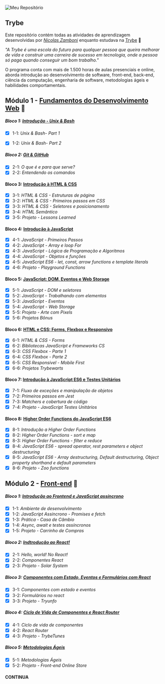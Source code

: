 ![Meu Repositório](https://user-images.githubusercontent.com/114950635/195418117-8ec8d94d-32f0-42e4-8af4-e18647e0ed57.png)

## Trybe

Este repositório contém todas as atividades de aprendizagem desenvolvidas por _[Nicolas Zamboni](www.linkedin.com/in/nicolaszamboni)_ enquanto estudava na [Trybe](https://www.betrybe.com/) :rocket:

_"A Trybe é uma escola do futuro para qualquer pessoa que queira melhorar de vida e construir uma carreira de sucesso em tecnologia, onde a pessoa só paga quando conseguir um bom trabalho."_

O programa conta com mais de 1.500 horas de aulas presenciais e online, aborda introdução ao desenvolvimento de software, front-end, back-end, ciência da computação, engenharia de software, metodologias ágeis e habilidades comportamentais.

## Módulo 1 - [Fundamentos do Desenvolvimento Web](https://github.com/nicolaszamboni/trybe-exercicios/tree/main/01-fundamentos) :floppy_disk:

##### Bloco 1: [Introdução - Unix & Bash](https://github.com/nicolaszamboni/trybe-exercicios/tree/main/01-fundamentos/01-unix-bash)

- [x] 1-1: _Unix & Bash- Part 1_
- [x] 1-2: _Unix & Bash- Part 2_


##### Bloco 2: [Git & GitHub](https://github.com/nicolaszamboni/trybe-exercicios/tree/main/01-fundamentos/02-git-github)

- [x] 2-1: _O que é e para que serve?_
- [x] 2-2: _Entendendo os comandos_

#### Bloco 3: [Introdução à HTML & CSS](https://github.com/nicolaszamboni/trybe-exercicios/tree/main/01-fundamentos/03-introducao-html-css)

- [x] 3-1: _HTML & CSS - Estruturas de página_
- [x] 3-2: _HTML & CSS - Primeiros passos em CSS_
- [x] 3-3: _HTML & CSS - Seletores e posicionamento_
- [x] 3-4: _HTML Semântico_
- [x] 3-5: _Projeto - Lessons Learned_

#### Bloco 4: [Introdução à JavaScript](https://github.com/nicolaszamboni/trybe-exercicios/tree/main/01-fundamentos/04-indotrucao-a-javascript/dia-01-javascript-primeiros-passos)

- [x] 4-1: _JavaScript - Primeiros Passos_
- [x] 4-2: _JavaScript - Array e loop For_
- [x] 4-3: _JavaScript - Lógica de Programação e Algoritmos_
- [x] 4-4: _JavaScript - Objetos e funções_
- [x] 4-5: _JavaScript ES6 - let, const, arrow functions e template literals_
- [x] 4-6: _Projeto - Playground Functions_

#### Bloco 5: [JavaScript: DOM, Eventos e Web Storage](https://github.com/nicolaszamboni/trybe-exercicios/tree/main/01-fundamentos/05-javascript-dom-eventos-web-storage)

- [x] 5-1: _JavaScript - DOM e seletores_
- [x] 5-2: _JavaScript - Trabalhando com elementos_
- [x] 5-3: _JavaScript - Eventos_
- [x] 5-4: _JavaScript - Web Storage_
- [x] 5-5: _Projeto - Arte com Pixels_
- [x] 5-6: _Projetos Bônus_

#### Bloco 6: [HTML e CSS: Forms, Flexbox e Responsivo](https://github.com/nicolaszamboni/trybe-exercicios/tree/main/01-fundamentos/06-html-e-css-forms-flexbox-responsivo)

- [x] 6-1: _HTML & CSS - Forms_
- [x] 6-2: _Bibliotecas JavaScript e Frameworks CS_
- [x] 6-3: _CSS Flexbox - Parte 1_
- [x] 6-4: _CSS Flexbox - Parte 2_
- [x] 6-5: _CSS Responsivel - Mobile First_
- [x] 6-6: _Projetos Trybewarts_

#### Bloco 7: [Introdução à JavaScript ES6 e Testes Unitários](https://github.com/nicolaszamboni/trybe-exercicios/tree/main/01-fundamentos/07-javascript-es6-testes-unitarios)

- [x] 7-1: _Fluxo de exceções e manipulação de objetos_
- [x] 7-2: _Primeiros passos em Jest_
- [x] 7-3: _Matchers e cobertura de código_
- [x] 7-4: _Projeto - JavaScript Testes Unitários_

#### Bloco 8: [Higher Order Functions do JavaScript ES6](https://github.com/nicolaszamboni/trybe-exercicios/tree/main/01-fundamentos/08-higher-order-functions-do-javascript-es6)

- [x] 8-1: _Introdução a Higher Order Functions_
- [x] 8-2: _Higher Order Functions - sort e map_
- [x] 8-3: _Higher Order Functions - filter e reduce_
- [x] 8-4: _JavaScript ES6 - spread operator, rest parameters e object destructuring_
- [x] 8-5: _JavaScript ES6 - Array destructuring, Default destructuring, Object property shorthand e default parameters_
- [x] 8-6: _Projeto - Zoo functions_

## Módulo 2 - [Front-end](https://github.com/nicolaszamboni/trybe-exercicios/tree/main/02-front-end) :floppy_disk:

##### Bloco 1: [Introdução ao Frontend e JavaScript assíncrono](https://github.com/nicolaszamboni/trybe-exercicios/tree/main/02-front-end/01-introducao-front-end-e-javascript-assincrono)

- [x] 1-1: _Ambiente de desenvolvimento_
- [x] 1-2: _JavaScript Assíncrono - Promises e fetch_
- [x] 1-3: _Prática - Casa de Câmbio_
- [x] 1-4: _Async, await e testes assíncronos_
- [x] 1-5: _Projeto - Carrinho de Compras_

##### Bloco 2: [Indtrodução ao React!](https://github.com/nicolaszamboni/trybe-exercicios/tree/main/02-front-end/02-introducao-ao-react)

- [x] 2-1: _Hello, world! No React!_
- [x] 2-2: _Componentes React_
- [x] 2-3: _Projeto - Solar System_

##### Bloco 3: [Componentes com Estado, Eventos e Formulários com React](https://github.com/nicolaszamboni/trybe-exercicios/tree/main/02-front-end/02-introducao-ao-react)

- [x] 3-1: _Componentes com estado e eventos_
- [x] 3-2: _Formulários no react_
- [x] 3-3: _Projeto - Tryunfo_

##### Bloco 4: [Ciclo de Vida de Componentes e React Router](https://github.com/nicolaszamboni/trybe-exercicios/tree/main/02-front-end/02-introducao-ao-react)

- [x] 4-1: _Ciclo de vida de componentes_
- [x] 4-2: _React Router_
- [x] 4-3: _Projeto - TrybeTunes_

##### Bloco 5: [Metodologias Ágeis](https://github.com/nicolaszamboni/trybe-exercicios/tree/main/02-front-end/02-introducao-ao-react)

- [x] 5-1: _Metodologias Ágeis_
- [x] 5-2: _Projeto - Front-end Online Store_

#### CONTINUA